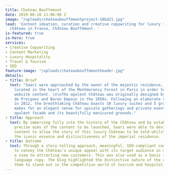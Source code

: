 ```yaml
---
title: Chateau Bouffemont
date: 2019-06-28 11:06:00 Z
image: "/uploads/chateaubouffemontproject-18bd21.jpg"
lead: 'Content ideation, curation and creative copywriting for luxury 19th century
  château in France, Château Bouffémont. '
is-featured: true
is-hero: true
services:
- Creative Copywriting
- Content Marketing
- Luxury Hospitality
- Travel & Tourism
- SEO
feature-image: "/uploads/chateaubouffemontheader.jpg"
details:
- title: Brief
  text: "Saari were approached by the owner of the majestic residence, Château Bouffémont,
    located in the heart of the Montmorency Forest in Paris in order to curate their
    website content. \n\nThe opulent Château was originally designed by the Marquise
    de Preignes and Baron Empain in the 1850s. Following an elaborate refurbishment
    in 2012, the breathtaking Château boasts 10 luxury suites and 5 grand halls and
    makes for an elegant venue for upscale gatherings and private events with its
    opulent facade and its beautifully manicured grounds."
- title: Approach
  text: By immersing fully into the history of the Château and by establishing the
    precise aims of the content to be launched, Saari were able to devise and create
    content to allow the story of this luxury Château to be told whilst capturing
    the iconic essence and distinctiveness of the imperial residence.
- title: Outcome
  text: Through a story-telling approach, meaningful, SEO-compliant content was designed
    to convey the Château’s unique appeal with its target audience in mind and with
    a view to attracting new customers. This was also used as a basis for the French
    language copy. The blog highlighted the distinctive nature of the residence allowing
    them to stand out in the competitive world of tourism and hospitality.
---
```


